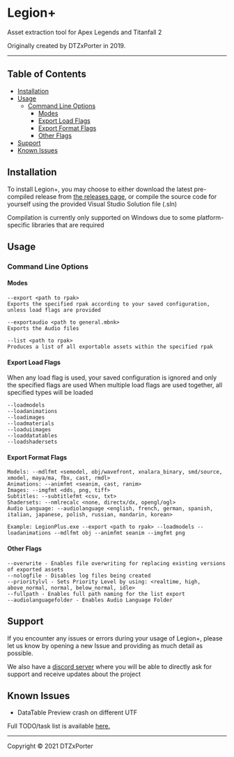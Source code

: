 Legion+
=======

Asset extraction tool for Apex Legends and Titanfall 2

Originally created by DTZxPorter in 2019.

---
## Table of Contents
- [Installation](#installation)
- [Usage](#usage)
  - [Command Line Options](#command-line-options)
    - [Modes](#modes)
    - [Export Load Flags](#export-load-flags)
    - [Export Format Flags](#export-format-flags)
    - [Other Flags](#other-flags)
- [Support](#support)
- [Known Issues](#known-issues)

## Installation
To install Legion+, you may choose to either download the latest pre-compiled release from [the releases page](https://github.com/r-ex/LegionPlus/releases/latest), or compile the source code for yourself using the provided Visual Studio Solution file (.sln)

Compilation is currently only supported on Windows due to some platform-specific libraries that are required

## Usage

### Command Line Options

#### Modes
```
--export <path to rpak>
Exports the specified rpak according to your saved configuration, unless load flags are provided

--exportaudio <path to general.mbnk>
Exports the Audio files

--list <path to rpak>
Produces a list of all exportable assets within the specified rpak
```

#### Export Load Flags
When any load flag is used, your saved configuration is ignored and only the specified flags are used
When multiple load flags are used together, all specified types will be loaded

```
--loadmodels
--loadanimations
--loadimages
--loadmaterials
--loaduiimages
--loaddatatables
--loadshadersets
```

#### Export Format Flags

```
Models: --mdlfmt <semodel, obj/wavefront, xnalara_binary, smd/source, xmodel, maya/ma, fbx, cast, rmdl>
Animations: --animfmt <seanim, cast, ranim>
Images: --imgfmt <dds, png, tiff>
Subtitles: --subtitlefmt <csv, txt>
Shadersets: --nmlrecalc <none, directx/dx, opengl/ogl>
Audio Language: --audiolanguage <english, french, german, spanish, italian, japanese, polish, russian, mandarin, korean>
```
`Example: LegionPlus.exe --export <path to rpak> --loadmodels --loadanimations --mdlfmt obj --animfmt seanim --imgfmt png`

#### Other Flags
```
--overwrite - Enables file overwriting for replacing existing versions of exported assets
--nologfile - Disables log files being created
--prioritylvl - Sets Priority Level by using: <realtime, high, above_normal, normal, below_normal, idle>
--fullpath - Enables full path naming for the list export
--audiolanguagefolder - Enables Audio Language Folder
```

## Support
If you encounter any issues or errors during your usage of Legion+, please let us know by opening a new Issue and providing as much detail as possible.

We also have a [discord server](https://discord.gg/ADek6fxVGe) where you will be able to directly ask for support and receive updates about the project

## Known Issues
- DataTable Preview crash on different UTF

Full TODO/task list is available [here.](https://github.com/r-ex/LegionPlus/projects/1)

---
Copyright © 2021 DTZxPorter
